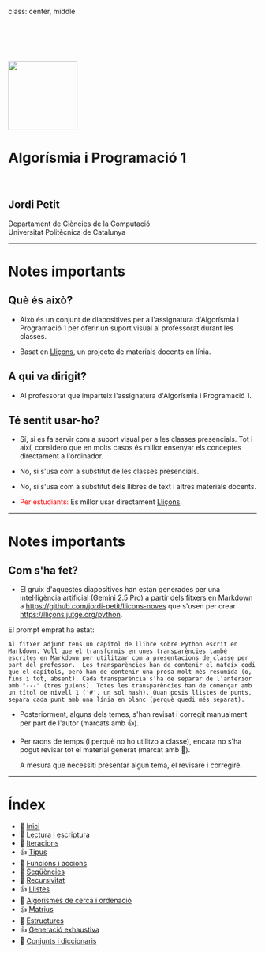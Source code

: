 class: center, middle

# &nbsp;

<img src="img/ap1.png" style="height: 10em;">

# Algorísmia i Programació 1

<br>

## Jordi Petit

Departament de Ciències de la Computació
<br>Universitat Politècnica de Catalunya

---

# Notes importants

## Què és això?

  * Això és un conjunt de diapositives per a l'assignatura d'Algorísmia i Programació 1 per oferir un suport visual al professorat durant les classes.

  * Basat en [Lliçons](https://lliçons.jutge.org/python), un projecte de materials docents en línia.


## A qui va dirigit?

  * Al professorat que imparteix l'assignatura d'Algorísmia i Programació 1.


## Té sentit usar-ho?

  * Sí, si es fa servir com a suport visual per a les classes presencials. Tot i així, considero que en molts casos és millor ensenyar els conceptes directament a l'ordinador.

  * No, si s'usa com a substitut de les classes presencials.

  * No, si s'usa com a substitut dels llibres de text i altres materials docents.

  * <span style="color:red;">Per estudiants:</span> És millor usar directament [Lliçons](https://lliçons.jutge.org/python).


---

# Notes importants

## Com s'ha fet?

   * El gruix d'aquestes diapositives han estan generades per una intel·ligència artificial (Gemini 2.5 Pro) a partir dels fitxers en Markdown a https://github.com/jordi-petit/llicons-noves que s'usen per crear https://lliçons.jutge.org/python.

   El prompt emprat ha estat:

   ```
Al fitxer adjunt tens un capítol de llibre sobre Python escrit en Markdown. Vull que el transformis en unes transparències també escrites en Markdown per utilitzar com a presentacions de classe per part del professor.  Les transparències han de contenir el mateix codi que el capítols, però han de contenir una prosa molt més resumida (o, fins i tot, absent). Cada transparència s'ha de separar de l'anterior amb "---" (tres guions). Totes les transparències han de començar amb un títol de nivell 1 ('#', un sol hash). Quan posis llistes de punts, separa cada punt amb una línia en blanc (perquè quedi més separat).
   ```

   * Posteriorment, alguns dels temes, s'han revisat i corregit manualment per part de l'autor (marcats amb 👍).

   * Per raons de temps (i perquè no ho utilitzo a classe), encara no s'ha pogut revisar tot el material generat (marcat amb 🚧).

     A mesura que necessiti presentar algun tema, el revisaré i corregiré.


---

# Índex

- 🚧 [Inici](inici.html)
- 🚧 [Lectura i escriptura](lectura-i-escriptura.html)
- 🚧 [Iteracions](iteracions.html)
- 👍 [Tipus](tipus.html)
- 🚧 [Funcions i accions](funcions-i-accions.html)
- 🚧 [Seqüències](sequencies.html)
- 🚧 [Recursivitat](recursivitat.html)
- 👍 [Llistes](llistes.html)
- 🚧 [Algorismes de cerca i ordenació](cerca-i-ordenacio.html)
- 👍 [Matrius](matrius.html)
- 🚧 [Estructures](estructures.html)
- 👍 [Generació exhaustiva](generacio-exhaustiva.html)
- 🚧 [Conjunts i diccionaris](conjunts-i-diccionaris.html)
